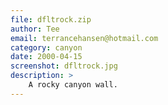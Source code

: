 ```yaml
---
file: dfltrock.zip
author: Tee
email: terrancehansen@hotmail.com
category: canyon
date: 2000-04-15
screenshot: dfltrock.jpg
description: >
    A rocky canyon wall.
---
```

